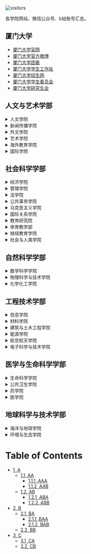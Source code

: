 ![visitors](https://visitor-badge.glitch.me/badge?page_id=rogerchenfz/XMU-Helper/tree/main/%E5%90%84%E5%AD%A6%E9%99%A2%E7%BD%91%E7%AB%99%E6%B1%87%E6%80%BB)

各学院网站、微信公众号、b站账号汇总。

## 厦门大学
- [厦门大学官网](https://www.xmu.edu.cn/)
- [厦门大学官方微博](https://weibo.com/xmunews)
- [厦门大学团委](https://tw.xmu.edu.cn/)
- [厦门大学学生工作处](https://xsc.xmu.edu.cn/)
- [厦门大学招生网](https://zsb.xmu.edu.cn/)
- [厦门大学学生委员会](https://xsh.xmu.edu.cn/)
- [厦门大学研究生会](https://yjsh.xmu.edu.cn/)

## 人文与艺术学部

<details>
        <summary>人文学院</summary>
        <p>官网</p>
</details>
<details>
        <summary>新闻传播学院</summary>
        <p>官网</p>
</details>
<details>
        <summary>外文学院</summary>
        <p>官网</p>
</details>
<details>
        <summary>艺术学院</summary>
        <p>官网</p>
</details>
<details>
        <summary>海外教育学院</summary>
        <p>官网</p>
</details>
<details>
        <summary>国际学院</summary>
        <p>官网</p>
</details>

## 社会科学学部

<details>
        <summary>经济学院</summary>
        <p>官网：https://economic.xmu.edu.cn/</p>
        <p>团委：https://jytw.xmu.edu.cn/</p>
        <p>王亚南经济研究院：https://wise.xmu.edu.cn/</p>
        <p>邹至庄经济研究中心：https://chowcenter.xmu.edu.cn/</p>
        <p>微信公众号：厦门大学经济学院、厦门大学王亚南经济研究院WISE、厦门大学邹至庄经济研究中心</p>
        <p>b站：WISESOE</p>
</details>
<details>
        <summary>管理学院</summary>
        <p>官网</p>
</details>
<details>
        <summary>法学院</summary>
        <p>官网</p>
</details>
<details>
        <summary>公共事务学院</summary>
        <p>官网</p>
</details>
<details>
        <summary>马克思主义学院</summary>
        <p>官网</p>
</details>
<details>
        <summary>国际关系学院</summary>
        <p>官网</p>
</details>
<details>
        <summary>教育研究院</summary>
        <p>官网</p>
</details>
<details>
        <summary>体育教学部</summary>
        <p>官网</p>
</details>
<details>
        <summary>继续教育学院</summary>
        <p>官网</p>
</details>
<details>
        <summary>社会与人类学院</summary>
        <p>官网</p>
</details>

## 自然科学学部

<details>
        <summary>数学科学学院</summary>
        <p>官网</p>
</details>
<details>
        <summary>物理科学与技术学院</summary>
        <p>官网</p>
</details>
<details>
        <summary>化学化工学院</summary>
        <p>官网</p>
</details>

## 工程技术学部

<details>
        <summary>信息学院</summary>
        <p>官网</p>
</details>
<details>
        <summary>材料学院</summary>
        <p>官网</p>
</details>
<details>
        <summary>建筑与土木工程学院</summary>
        <p>官网</p>
</details>
<details>
        <summary>能源学院</summary>
        <p>官网</p>
</details>
<details>
        <summary>航空航天学院</summary>
        <p>官网</p>
</details>
<details>
        <summary>电子科学与技术学院</summary>
        <p>官网</p>
</details>

## 医学与生命科学学部

<details>
        <summary>生命科学学院</summary>
        <p>官网</p>
</details>
<details>
        <summary>公共卫生学院</summary>
        <p>官网</p>
</details>
<details>
        <summary>药学院</summary>
        <p>官网</p>
</details>
<details>
        <summary>医学院</summary>
        <p>官网</p>
</details>

## 地球科学与技术学部

<details>
        <summary>海洋与地球学院</summary>
        <p>官网</p>
</details>
<details>
        <summary>环境与生态学院</summary>
        <p>官网</p>
</details>

<h1>Table of Contents<span class="tocSkip"></span></h1>
<div class="toc"><ul class="toc-item"><li><span><a href="#A" data-toc-modified-id="A-1"><span class="toc-item-num">1&nbsp;&nbsp;</span>A</a></span><ul class="toc-item"><li><span><a href="#AA" data-toc-modified-id="AA-1.1"><span class="toc-item-num">1.1&nbsp;&nbsp;</span>AA</a></span><ul class="toc-item"><li><span><a href="#AAA" data-toc-modified-id="AAA-1.1.1"><span class="toc-item-num">1.1.1&nbsp;&nbsp;</span>AAA</a></span></li><li><span><a href="#AAB" data-toc-modified-id="AAB-1.1.2"><span class="toc-item-num">1.1.2&nbsp;&nbsp;</span>AAB</a></span></li></ul></li><li><span><a href="#AB" data-toc-modified-id="AB-1.2"><span class="toc-item-num">1.2&nbsp;&nbsp;</span>AB</a></span><ul class="toc-item"><li><span><a href="#ABA" data-toc-modified-id="ABA-1.2.1"><span class="toc-item-num">1.2.1&nbsp;&nbsp;</span>ABA</a></span></li><li><span><a href="#ABB" data-toc-modified-id="ABB-1.2.2"><span class="toc-item-num">1.2.2&nbsp;&nbsp;</span>ABB</a></span></li></ul></li></ul></li><li><span><a href="#B" data-toc-modified-id="B-2"><span class="toc-item-num">2&nbsp;&nbsp;</span>B</a></span><ul class="toc-item"><li><span><a href="#BA" data-toc-modified-id="BA-2.1"><span class="toc-item-num">2.1&nbsp;&nbsp;</span>BA</a></span><ul class="toc-item"><li><span><a href="#BAA" data-toc-modified-id="BAA-2.1.1"><span class="toc-item-num">2.1.1&nbsp;&nbsp;</span>BAA</a></span></li><li><span><a href="#BAB" data-toc-modified-id="BAB-2.1.2"><span class="toc-item-num">2.1.2&nbsp;&nbsp;</span>BAB</a></span></li></ul></li><li><span><a href="#BB" data-toc-modified-id="BB-2.2"><span class="toc-item-num">2.2&nbsp;&nbsp;</span>BB</a></span></li></ul></li><li><span><a href="#C" data-toc-modified-id="C-3"><span class="toc-item-num">3&nbsp;&nbsp;</span>C</a></span><ul class="toc-item"><li><span><a href="#CA" data-toc-modified-id="CA-3.1"><span class="toc-item-num">3.1&nbsp;&nbsp;</span>CA</a></span></li><li><span><a href="#CB" data-toc-modified-id="CB-3.2"><span class="toc-item-num">3.2&nbsp;&nbsp;</span>CB</a></span></li></ul></li></ul></div>
